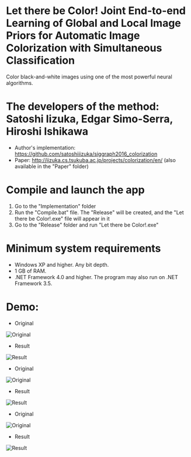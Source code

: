# Let there be Color! Joint End-to-end Learning of Global and Local Image Priors for Automatic Image Colorization with Simultaneous Classification
Color black-and-white images using one of the most powerful neural algorithms.

# The developers of the method: Satoshi Iizuka, Edgar Simo-Serra, Hiroshi Ishikawa
* Author's implementation: https://github.com/satoshiiizuka/siggraph2016_colorization
* Paper: http://iizuka.cs.tsukuba.ac.jp/projects/colorization/en/ (also available in the "Paper" folder)

# Compile and launch the app
1. Go to the "Implementation" folder
2. Run the "Compile.bat" file. The "Release" will be created, and the "Let there be Color!.exe" file will appear in it
3. Go to the "Release" folder and run "Let there be Color!.exe"

# Minimum system requirements
* Windows XP and higher. Any bit depth.
* 1 GB of RAM.
* .NET Framework 4.0 and higher. The program may also run on .NET Framework 3.5.

# Demo:

* Original

![Original](https://github.com/ColorfulSoft/StyleTransfer-Colorization-SuperResolution/blob/master/Colorization/2016.%20Let%20there%20be%20Color!%20Joint%20End-to-end%20Learning%20of%20Global%20and%20Local%20Image%20Priors%20for%20Automatic%20Image%20Colorization%20with%20Simultaneous%20Classification/Examples/1.jpg)

* Result

![Result](https://github.com/ColorfulSoft/StyleTransfer-Colorization-SuperResolution/blob/master/Colorization/2016.%20Let%20there%20be%20Color!%20Joint%20End-to-end%20Learning%20of%20Global%20and%20Local%20Image%20Priors%20for%20Automatic%20Image%20Colorization%20with%20Simultaneous%20Classification/Examples/Result_1.png)

* Original

![Original](https://github.com/ColorfulSoft/StyleTransfer-Colorization-SuperResolution/blob/master/Colorization/2016.%20Let%20there%20be%20Color!%20Joint%20End-to-end%20Learning%20of%20Global%20and%20Local%20Image%20Priors%20for%20Automatic%20Image%20Colorization%20with%20Simultaneous%20Classification/Examples/2.jpg)

* Result

![Result](https://github.com/ColorfulSoft/StyleTransfer-Colorization-SuperResolution/blob/master/Colorization/2016.%20Let%20there%20be%20Color!%20Joint%20End-to-end%20Learning%20of%20Global%20and%20Local%20Image%20Priors%20for%20Automatic%20Image%20Colorization%20with%20Simultaneous%20Classification/Examples/Result_2.png)

* Original

![Original](https://github.com/ColorfulSoft/StyleTransfer-Colorization-SuperResolution/blob/master/Colorization/2016.%20Let%20there%20be%20Color!%20Joint%20End-to-end%20Learning%20of%20Global%20and%20Local%20Image%20Priors%20for%20Automatic%20Image%20Colorization%20with%20Simultaneous%20Classification/Examples/3.jpg)

* Result

![Result](https://github.com/ColorfulSoft/StyleTransfer-Colorization-SuperResolution/blob/master/Colorization/2016.%20Let%20there%20be%20Color!%20Joint%20End-to-end%20Learning%20of%20Global%20and%20Local%20Image%20Priors%20for%20Automatic%20Image%20Colorization%20with%20Simultaneous%20Classification/Examples/Result_3.png)
